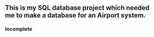 ## This is my SQL database project which needed me to make a database for an Airport system.

### Incomplete 
